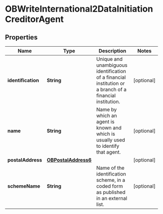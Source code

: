 
# OBWriteInternational2DataInitiationCreditorAgent

## Properties
Name | Type | Description | Notes
------------ | ------------- | ------------- | -------------
**identification** | **String** | Unique and unambiguous identification of a financial institution or a branch of a financial institution. |  [optional]
**name** | **String** | Name by which an agent is known and which is usually used to identify that agent. |  [optional]
**postalAddress** | [**OBPostalAddress6**](OBPostalAddress6.md) |  |  [optional]
**schemeName** | **String** | Name of the identification scheme, in a coded form as published in an external list. |  [optional]




